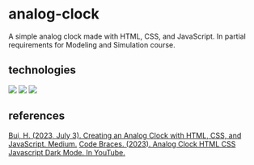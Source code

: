 # analog-clock
A simple analog clock made with HTML, CSS, and JavaScript. In partial requirements for Modeling and Simulation course.

## technologies
<p align="left">
<img src="https://img.shields.io/badge/HTML5-E34F26?style=for-the-badge&logo=html5&logoColor=white" />
<img src="https://img.shields.io/badge/CSS3-1572B6?style=for-the-badge&logo=css3&logoColor=white" />
<img src="https://img.shields.io/badge/JavaScript-F7DF1E?style=for-the-badge&logo=JavaScript&logoColor=333" />
</p>

## references
[Bui, H. (2023, July 3). Creating an Analog Clock with HTML, CSS, and JavaScript. Medium.](https://medium.com/@williamhuybui/creating-an-analog-clock-with-html-css-and-javascript-32a254da8a9e)
[Code Braces. (2023). Analog Clock HTML CSS Javascript Dark Mode. In YouTube.](https://www.youtube.com/watch?v=NlAw_kd2608)